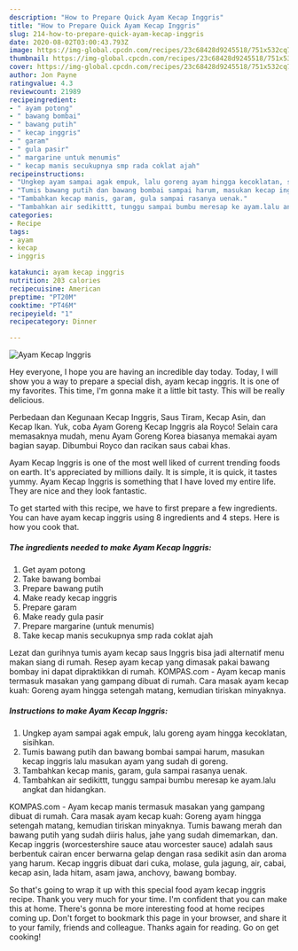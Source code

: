 ```yaml
---
description: "How to Prepare Quick Ayam Kecap Inggris"
title: "How to Prepare Quick Ayam Kecap Inggris"
slug: 214-how-to-prepare-quick-ayam-kecap-inggris
date: 2020-08-02T03:00:43.793Z
image: https://img-global.cpcdn.com/recipes/23c68428d9245518/751x532cq70/ayam-kecap-inggris-foto-resep-utama.jpg
thumbnail: https://img-global.cpcdn.com/recipes/23c68428d9245518/751x532cq70/ayam-kecap-inggris-foto-resep-utama.jpg
cover: https://img-global.cpcdn.com/recipes/23c68428d9245518/751x532cq70/ayam-kecap-inggris-foto-resep-utama.jpg
author: Jon Payne
ratingvalue: 4.3
reviewcount: 21989
recipeingredient:
- " ayam potong"
- " bawang bombai"
- " bawang putih"
- " kecap inggris"
- " garam"
- " gula pasir"
- " margarine untuk menumis"
- " kecap manis secukupnya smp rada coklat ajah"
recipeinstructions:
- "Ungkep ayam sampai agak empuk, lalu goreng ayam hingga kecoklatan, sisihkan."
- "Tumis bawang putih dan bawang bombai sampai harum, masukan kecap inggris lalu masukan ayam yang sudah di goreng."
- "Tambahkan kecap manis, garam, gula sampai rasanya uenak."
- "Tambahkan air sedikittt, tunggu sampai bumbu meresap ke ayam.lalu angkat dan hidangkan."
categories:
- Recipe
tags:
- ayam
- kecap
- inggris

katakunci: ayam kecap inggris 
nutrition: 203 calories
recipecuisine: American
preptime: "PT20M"
cooktime: "PT46M"
recipeyield: "1"
recipecategory: Dinner

---
```



![Ayam Kecap Inggris](https://img-global.cpcdn.com/recipes/23c68428d9245518/751x532cq70/ayam-kecap-inggris-foto-resep-utama.jpg)

Hey everyone, I hope you are having an incredible day today. Today, I will show you a way to prepare a special dish, ayam kecap inggris. It is one of my favorites. This time, I'm gonna make it a little bit tasty. This will be really delicious.

Perbedaan dan Kegunaan Kecap Inggris, Saus Tiram, Kecap Asin, dan Kecap Ikan. Yuk, coba Ayam Goreng Kecap Inggris ala Royco! Selain cara memasaknya mudah, menu Ayam Goreng Korea biasanya memakai ayam bagian sayap. Dibumbui Royco dan racikan saus cabai khas.

Ayam Kecap Inggris is one of the most well liked of current trending foods on earth. It's appreciated by millions daily. It is simple, it is quick, it tastes yummy. Ayam Kecap Inggris is something that I have loved my entire life. They are nice and they look fantastic.


To get started with this recipe, we have to first prepare a few ingredients. You can have ayam kecap inggris using 8 ingredients and 4 steps. Here is how you cook that.

<!--inarticleads1-->

##### The ingredients needed to make Ayam Kecap Inggris:

1. Get  ayam potong
1. Take  bawang bombai
1. Prepare  bawang putih
1. Make ready  kecap inggris
1. Prepare  garam
1. Make ready  gula pasir
1. Prepare  margarine (untuk menumis)
1. Take  kecap manis secukupnya smp rada coklat ajah


Lezat dan gurihnya tumis ayam kecap saus Inggris bisa jadi alternatif menu makan siang di rumah. Resep ayam kecap yang dimasak pakai bawang bombay ini dapat dipraktikkan di rumah. KOMPAS.com - Ayam kecap manis termasuk masakan yang gampang dibuat di rumah. Cara masak ayam kecap kuah: Goreng ayam hingga setengah matang, kemudian tiriskan minyaknya. 

<!--inarticleads2-->

##### Instructions to make Ayam Kecap Inggris:

1. Ungkep ayam sampai agak empuk, lalu goreng ayam hingga kecoklatan, sisihkan.
1. Tumis bawang putih dan bawang bombai sampai harum, masukan kecap inggris lalu masukan ayam yang sudah di goreng.
1. Tambahkan kecap manis, garam, gula sampai rasanya uenak.
1. Tambahkan air sedikittt, tunggu sampai bumbu meresap ke ayam.lalu angkat dan hidangkan.


KOMPAS.com - Ayam kecap manis termasuk masakan yang gampang dibuat di rumah. Cara masak ayam kecap kuah: Goreng ayam hingga setengah matang, kemudian tiriskan minyaknya. Tumis bawang merah dan bawang putih yang sudah diiris halus, jahe yang sudah dimemarkan, dan. Kecap inggris (worcestershire sauce atau worcester sauce) adalah saus berbentuk cairan encer berwarna gelap dengan rasa sedikit asin dan aroma yang harum. Kecap inggris dibuat dari cuka, molase, gula jagung, air, cabai, kecap asin, lada hitam, asam jawa, anchovy, bawang bombay. 

So that's going to wrap it up with this special food ayam kecap inggris recipe. Thank you very much for your time. I'm confident that you can make this at home. There's gonna be more interesting food at home recipes coming up. Don't forget to bookmark this page in your browser, and share it to your family, friends and colleague. Thanks again for reading. Go on get cooking!
